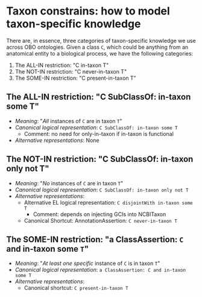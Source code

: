 # Taxon constrains: how to model taxon-specific knowledge

There are, in essence, three categories of taxon-specific knowledge we use across OBO ontologies. Given a class `C`, which could be anything from an anatomical entity to a biological process, we have the following categories:


1. The ALL-IN restriction: "C in-taxon T"
2. The NOT-IN restriction: "C never-in-taxon T"
2. The SOME-IN restriction: "C present-in-taxon T"

## The ALL-IN restriction: "C SubClassOf: in-taxon some T"

- _Meaning_: "_All_ instances of `C` are in taxon `T`"
- _Canonical logical representation_: `C SubClassOf: in-taxon some T`
  - Comment: no need for only-in-taxon if in-taxon is functional
- _Alternative representations_: None

## The NOT-IN restriction: "C SubClassOf: in-taxon only not T"

- _Meaning_: "_No_ instances of `C` are in taxon `T`"
- _Canonical logical representation_: `C SubClassOf: in-taxon only not T`
- _Alternative representations_:
   - Alternative EL logical representation: `C disjointWith in-taxon some T`
     - Comment: depends on injecting GCIs into NCBITaxon
   - Canonical Shortcut: AnnotationAssertion: `C never-in-taxon T`

## The SOME-IN restriction: "a ClassAssertion: `C` and in-taxon some `T`"

- _Meaning_: "_At least one specific_ instance of `C` is in taxon `T`"
- _Canonical logical representation_: `a ClassAssertion: C and in-taxon some T`
- _Alternative representations_:
   - Canonical shortcut: `C present-in-taxon T`
